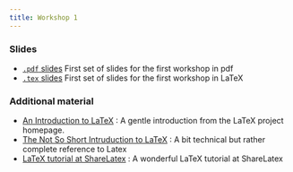 ```yaml
---
title: Workshop 1
---
```


### Slides

* [`.pdf` slides](../slides/01-intro.pdf) First set of slides for the first workshop in pdf
* [`.tex` slides](../slides/01-intro.tex) First set of slides for the first workshop in LaTeX

### Additional material

* [An Introduction to LaTeX](http://latex-project.org/intro.html) : A gentle introduction from the LaTeX project homepage.
* [The Not So Short Intruduction to LaTeX](https://tobi.oetiker.ch/lshort/lshort.pdf) : A bit technical but rather complete reference to Latex
* [LaTeX tutorial at ShareLatex](https://nl.sharelatex.com/learn/Main_Page) : A wonderful LaTeX tutorial at ShareLatex
